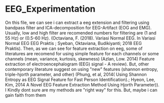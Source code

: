 # EEG_Experimentation

On this file, we can see i can extract a eeg extension and filtering using bandpass filter and ICA-decomposition for EEG-Artifact (EOG and EMG). 
Usually, low and high filter are recomended numbers for filtering are (1 and 55 Hz) or (0.5-60 Hz). (Octaviana, F. (2018). Variasi Normal EEG. In Variasi Normal EEG EEG
Praktis ; Syeban, Oktaviana, Budikiyanti; 2018 EEG Praktis). Then, as we can see for feature extraction on eeg, some of literatures are recomend for using simple feature for each channels or some channels (mean, variance, kurtosis, skewness) (Azlan, Low. 2014) Feature extraction of electroencephalogram (EEG) signal - A review). But, other contemporary literature suggest on using "new" features (shannon entropy, triple-hjorth parameter, and other) (Phung, et al, 2014( Using Shannon Entropy as EEG Signal Feature for Fast Person Identification).; Hyeon, Lee, Kim, 2014 A Novel EEG Feature Extraction Method Using Hjorth Parameter)). I Kindly dont sure are my methods are "right way" for this. But, maybe i can gain faith from them

